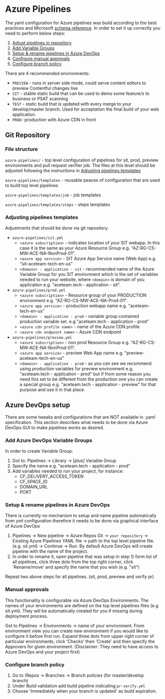# Azure Pipelines
The yaml configuration for Azure pipelines was build according to the best practices and Microsoft [schema reference](https://docs.microsoft.com/en-us/azure/devops/pipelines/yaml-schema?view=azure-devops&tabs=schema). In order to set it up correctly you need to perform below steps:
1. [Adjust pipelines in repository](#Adjusting-pipelines-templates)
1. [Add Variable Groups](#Add-Azure-DevOps-Variable-Groups)
1. [Setup & rename pipelines in Azure DevOps](#Setup-&-rename-pipelines-in-Azure-DevOps)
1. [Configure manual approvals](#Manual-approvals)
1. [Configure branch policy](#Configure-branch-policy)

There are 4 recommended environments:
- `PREVIEW` - runs in server side mode, could serve content editors to preview  Contentful changes live
- `SIT` - stable static build that can be used to demo some feature/s to business or PSAT scanning
- `TEST` - static build that is updated with every merge to your develop/master branch. Used for acceptation the final build of your web application.
- `PROD`- production with Azure CDN in front

## Git Repository

### File structure
`azure-pipelines/` - top level configuration of pipelines for sit, prod, preview environments and pull request verifier job. The files at this level should be adjusted following the instructions in [Adjusting pipelines templates](#adjusting-pipelines-templates)

`azure-pipelines/templates` - reusable peaces of configuration that are used to build top level pipelines

`azure-pipelines/templates/job` - job templates

`azure-pipelines/templates/steps` - steps templates

### Adjusting pipelines templates
Adjustments that should be done via git repository.
- `azure-pipelines/sit.yml`
    - `<azure subscription>` - indicates location of your SIT webapp. In this case it is the same as your Azure Resource Group e.g. "AZ-RG-CS-MW-ACE-NA-NonProd-01".
    - `<azure app service>` - SIT Azure App Service name (Web App) e.g. "sit-aceteam-tech-en-us"
    - `<domain> - application - sit`  - recommended name of the Azure Variable Group for you SIT environment which is the set of variables needed to run your website, where `<domain>` is domain of you application e.g. "aceteam.tech - application - sit".
- `azure-pipelines/prod.yml`
    - `<azure subscription>` - Resource group of your PRODUCTION environment e.g. "AZ-RG-CS-MW-ACE-NA-Prod-01".
    - `<azure app service>` - production webapp name e.g. "aceteam-tech-en-us"
    - `<domain> - application - prod` - variable group contained production variable set. e.g "aceteam.tech - application - prod"
    - `<azure cdn profile name>` - name of the Azure CDN profile
    - `<azure cdn endpoint name>` - Azure CDN endpoint
- `azure-pipelines/preview.yml`
    - `<azure subscription>` - non prod Resource Group e.g. "AZ-RG-CS-MW-ACE-NA-NonProd-01".
    - `<azure app service>` - preview Web App name e.g. "preview-aceteam-tech-en-us"
    - `<domain> - application - prod` - as you can see we recommend using production variables for preview environment e.g. "aceteam.tech - application - prod" but if from some reason you need this set to be different from the production one you can create a special group e.g. "aceteam.tech - application - preview" for that purpose and use it in that place.

## Azure DevOps setup
There are some tweaks and configurations that are NOT available in .yaml specification. This section describes what needs to be done via Azure DevOps GUI to make pipelines works as desired.

### Add Azure DevOps Variable Groups
In order to create Variable Group:
1.  Got to: Pipelines -> Library -> [plus] Variable Group
1. Specify the name e.g. "aceteam.tech - application - prod"
1. Add variables needed to run your project, for instance:
    - CF_DELIVERY_ACCESS_TOKEN
    - CF_SPACE_ID
    - DOMAIN_URL
    - PORT

### Setup & rename pipelines in Azure DevOps
There is currently no mechanism to setup and name pipeline automatically from yml configuration therefore it needs to be done via graphical interface of Azure DevOps
1. Pipelines -> New pipeline -> Azure Repos Git -> `your repository` -> Existing Azure Pipelines YAML file -> path to the top level pipeline file. (e.g. sit.yml) -> Continue -> Run. By default Azure DevOps will create pipeline with the name of the project.
1.  In order to rename it, open pipeline that was setup in step 1) form list of all pipelines, click three dots from the top right corner, click 'Rename/move' and specify the name that you wish (e.g. "sit")

Repeat two above steps for all pipelines. (sit, prod, preview and verify pr)

### Manual approvals
This functionality is configurable via Azure DevOps Environments. The names of your environments are defined on the top level pipelines files (e.g sit.yml). They will be automatically created for you if missing during deployment process.

Got to Pipelines -> Environments -> name of your environment. From environment view you can create new environment if you would like to configure it before first run. Expand three dots from upper right corner of particular environments, click 'Checks' then 'Create' and then specify the Approvers for given environment. (Disclaimer: They need to have access to Azure DevOps and your project first)

### Configure branch policy
1. Go to (Repos -> Branches -> Branch policies (for master/develop branch)
1. Under Build validation add build pipeline indicating `pr-verify.yml`
1. Choose 'Immediately when your branch is updated' as build expiration.
